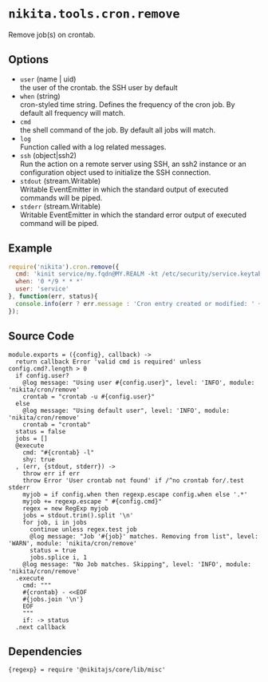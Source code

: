 
# `nikita.tools.cron.remove`

Remove job(s) on crontab.

## Options

* `user` (name | uid)   
  the user of the crontab. the SSH user by default   
* `when` (string)   
  cron-styled time string. Defines the frequency of the cron job. By default all
  frequency will match.   
* `cmd`   
  the shell command of the job. By default all jobs will match.   
* `log`   
  Function called with a log related messages.   
* `ssh` (object|ssh2)   
  Run the action on a remote server using SSH, an ssh2 instance or an
  configuration object used to initialize the SSH connection.   
* `stdout` (stream.Writable)   
  Writable EventEmitter in which the standard output of executed commands will
  be piped.   
* `stderr` (stream.Writable)   
  Writable EventEmitter in which the standard error output of executed command
  will be piped.   

## Example

```js
require('nikita').cron.remove({
  cmd: 'kinit service/my.fqdn@MY.REALM -kt /etc/security/service.keytab',
  when: '0 */9 * * *'
  user: 'service'
}, function(err, status){
  console.info(err ? err.message : 'Cron entry created or modified: ' + status);
});
```

## Source Code

    module.exports = ({config}, callback) ->
      return callback Error 'valid cmd is required' unless config.cmd?.length > 0
      if config.user?
        @log message: "Using user #{config.user}", level: 'INFO', module: 'nikita/cron/remove'
        crontab = "crontab -u #{config.user}"
      else
        @log message: "Using default user", level: 'INFO', module: 'nikita/cron/remove'
        crontab = "crontab"
      status = false
      jobs = []
      @execute
        cmd: "#{crontab} -l"
        shy: true
      , (err, {stdout, stderr}) ->
        throw err if err
        throw Error 'User crontab not found' if /^no crontab for/.test stderr
        myjob = if config.when then regexp.escape config.when else '.*'
        myjob += regexp.escape " #{config.cmd}"
        regex = new RegExp myjob
        jobs = stdout.trim().split '\n'
        for job, i in jobs
          continue unless regex.test job
          @log message: "Job '#{job}' matches. Removing from list", level: 'WARN', module: 'nikita/cron/remove'
          status = true
          jobs.splice i, 1
        @log message: "No Job matches. Skipping", level: 'INFO', module: 'nikita/cron/remove'
      .execute
        cmd: """
        #{crontab} - <<EOF
        #{jobs.join '\n'}
        EOF
        """
        if: -> status
      .next callback

## Dependencies

    {regexp} = require '@nikitajs/core/lib/misc'
